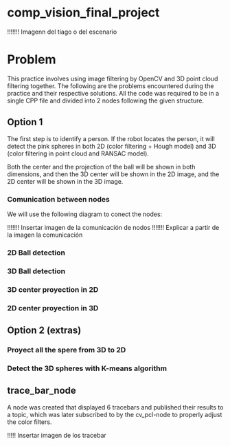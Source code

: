 # comp_vision_final_project

!!!!!!! Imagenn del tiago o del escenario

# Problem
This practice involves using image filtering by OpenCV and 3D point cloud filtering together. The following are the problems encountered during the practice and their respective solutions. All the code was required to be in a single CPP file and divided into 2 nodes following the given structure.

## Option 1
The first step is to identify a person. If the robot locates the person, it will detect the pink spheres in both 2D (color filtering + Hough model) and 3D (color filtering in point cloud and RANSAC model).

Both the center and the projection of the ball will be shown in both dimensions, and then the 3D center will be shown in the 2D image, and the 2D center will be shown in the 3D image.

### Comunication between nodes
We will use the following diagram to conect the nodes:

!!!!!!! Insertar imagen de la comunicación de nodos
!!!!!!! Explicar a partir de la imagen la comunicación

### 2D Ball detection

### 3D Ball detection

### 3D center proyection in 2D

### 2D center proyection in 3D

## Option 2 (extras)

### Proyect all the spere from 3D to 2D

### Detect the 3D spheres with K-means algorithm


## trace_bar_node
A node was created that displayed 6 tracebars and published their results to a topic, which was later subscribed to by the cv_pcl-node to properly adjust the color filters.

!!!!! Insertar imagen de los tracebar

